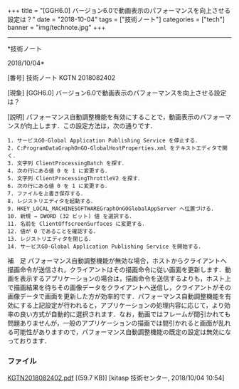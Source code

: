 ﻿+++
title = "[GGH6.0] バージョン6.0で動画表示のパフォーマンスを向上させる設定は？"
date = "2018-10-04"
tags = ["技術ノート"]
categories = ["tech"]
banner = "img/technote.jpg"
+++

-----------------------------------------------------------------------------------------------------------------------------

*技術ノート

2018/10/04*


[番号]
技術ノート KGTN 2018082402

[現象]
[GGH6.0] バージョン6.0で動画表示のパフォーマンスを向上させる設定は？

[説明]
パフォーマンス自動調整機能を有効にすることで，動画表示のパフォーマンスが向上します．この設定方法は，次の通りです．

    1. サービスGO-Global Application Publishing Service を停止する．
    2. C:ProgramDataGraphOnGO-GlobalHostProperties.xml をテキストエディタで開く．
    3. 文字列 ClientProcessingBatch を探す．
    4. 次の行にある値 0 を 1 に変更する．
    5. 文字列 ClientProcessingThrottleV2 を探す．
    6. 次の行にある値 0 を 1 に変更する．
    7. ファイルを上書き保存する．
    8. レジストリエディタを起動する．
    9. HKEY_LOCAL_MACHINESOFTWAREGraphOnGOGlobalAppServer へ位置づける．
    10. 新規 → DWORD (32 ビット) 値 を選択する．
    11. 名前を ClientOffscreenSurfaces に変更する．
    12. 値が 0 であることを確認する．
    13. レジストリエディタを閉じる．
    14. サービスGO-Global Application Publishing Service を開始する．

補　足
パフォーマンス自動調整機能が無効な場合，ホストからクライアントへ描画命令が送信され，クライアントはその描画命令に従い画面を更新します．動画を表示するアプリケーションの場合は，描画命令を送信するよりも，ホスト上で描画結果を待ちその画像データをクライアントへ送信し，クライアントがその画像データで画面を更新した方が効率的です．パフォーマンス自動調整機能を有効にする上記設定が行われると，アプリケーションの処理内容に応じて，より効率の良い方式が自動的に選択されます．なお，動画ではフレームが間引かれても問題ありませんが，一般のアプリケーションの描画では間引かれると画面が乱れる可能性がありますので，パフォーマンス自動調整機能の既定の設定は無効になっております．


### ファイル

 
 


[KGTN2018082402.pdf](http://techreport.kitasp.net/attachments/download/4140/KGTN2018082402.pdf)
 [(59.7 KB)] [kitasp 技術センター, 2018/10/04
10:54]


 


 

